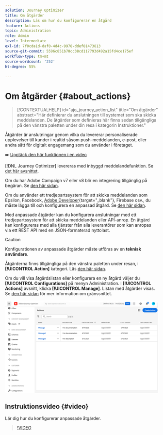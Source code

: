 ```yaml
---
solution: Journey Optimizer
title: Om åtgärder
description: Läs om hur du konfigurerar en åtgärd
feature: Actions
topic: Administration
role: Admin
level: Intermediate
exl-id: 7f0cda1d-daf0-4d4c-9978-ddef81473813
source-git-commit: 5596c851b70cc38cd117793d492a15fd4ce175ef
workflow-type: tm+mt
source-wordcount: '252'
ht-degree: 55%

---
```


# Om åtgärder {#about_actions}

>[!CONTEXTUALHELP]
>id="ajo_journey_action_list"
>title="Om åtgärder"
>abstract="Här definierar du anslutningen till systemet som ska skicka meddelanden. De åtgärder som definieras här finns sedan tillgängliga på den vänstra paletten under din resa i kategorin Instruktioner."

Åtgärder är anslutningar genom vilka du levererar personaliserade upplevelser till kunder i realtid såsom push-meddelanden, e-post,  eller andra sätt för digitalt engagemang som du använder i företaget.

➡️ [Upptäck den här funktionen i en video](#video)

[!DNL Journey Optimizer] levereras med inbyggd meddelandefunktion. Se [det här avsnittet](../messages/get-started-content.md).

Om du har Adobe Campaign v7 eller v8 blir en integrering tillgänglig på begäran. Se [den här sidan](../action/acc-action.md).

Om du använder ett tredjepartssystem för att skicka meddelanden som Epsilon, Facebook, [Adobe Developer](https://developer.adobe.com){target=&quot;_blank&quot;}, Firebase osv., du måste lägga till och konfigurera en anpassad åtgärd. Se [den här sidan](../action/about-custom-action-configuration.md).

Med anpassade åtgärder kan du konfigurera anslutningar med ett tredjepartssystem för att skicka meddelanden eller API-anrop. En åtgärd kan konfigureras med alla tjänster från alla leverantörer som kan anropas via ett REST API med en JSON-formaterad nyttolast.

>[!CAUTION]
>
>Konfigurationen av anpassade åtgärder måste utföras av en **teknisk användare**.

Åtgärderna finns tillgängliga på den vänstra paletten under resan, i **[!UICONTROL Action]** kategori. Läs [den här sidan](../building-journeys/about-journey-activities.md#action-activities).

Om du vill visa åtgärdslistan eller konfigurera en ny åtgärd väljer du **[!UICONTROL Configurations]** på menyn Administration. I  **[!UICONTROL Actions]** avsnitt, klicka **[!UICONTROL Manage]**. Listan med åtgärder visas. Se [den här sidan](../start/user-interface.md) för mer information om gränssnittet.

![](assets/custom1.png)

## Instruktionsvideo {#video}

Lär dig hur du konfigurerar anpassade åtgärder.

>[!VIDEO](https://video.tv.adobe.com/v/334257?quality=12)
